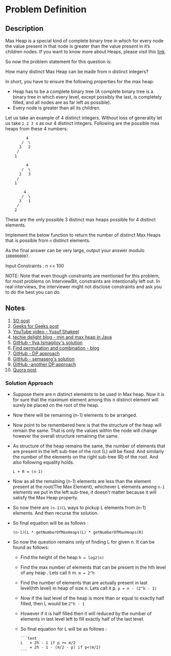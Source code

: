 # Problem Definition

## Description

Max Heap is a special kind of complete binary tree in which for every node the value present in that node is greater than the value present in it’s children nodes. If you want to know more about Heaps, please visit this [link](https://en.wikipedia.org/wiki/Heap_%28data_structure%29).

So now the problem statement for this question is:

How many distinct Max Heap can be made from n distinct integers?

In short, you have to ensure the following properties for the max heap:

* Heap has to be a complete binary tree (A complete binary tree is a binary tree in which every level, except possibly the last, is completely filled, and all nodes are as far left as possible).
* Every node is greater than all its children.

Let us take an example of 4 distinct integers. Without loss of generality let us take `1 2 3 4` as our 4 distinct integers. Following are the possible max heaps from these 4 numbers:

```text
         4
       /  \
      3   2
     /
    1
```

```text
         4
       /  \
      2   3
     /
    1
```

```text
        4
       /  \
      3   1
     /
    2
```

These are the only possible 3 distinct max heaps possible for 4 distinct elements.

Implement the below function to return the number of distinct Max Heaps that is possible from `n` distinct elements.

As the final answer can be very large, output your answer modulo `1000000007`.

Input Constraints : n <= 100

NOTE: Note that even though constraints are mentioned for this problem, for most problems on InterviewBit, constraints are intentionally left out. In real interviews, the interviewer might not disclose constraints and ask you to do the best you can do.

## Notes

1. [SO post](https://cs.stackexchange.com/questions/6456/how-many-max-heaps-are-there)
1. [Geeks for Geeks post](https://www.geeksforgeeks.org/number-ways-form-heap-n-distinct-integers/)
1. [YouTube video - Yusuf Shakeel](https://www.youtube.com/watch?v=ixdWTKWSz7s)
1. [techie delight blog - min and max heap in Java](http://www.techiedelight.com/min-heap-max-heap-implementation-in-java/)
1. [GitHub - Ilya Ismagilov's solution](https://github.com/ismagilov/interviewbit/blob/84a7b463554b8351db4a6772753b781319cbcc1c/src/heaps_and_maps/WaysToFormMaxHeap.java)
1. [Find permutation and combination - blog](http://www.codevscolor.com/2017/11/java-program-find-permutation-combination-npr-ncr/)
1. [GitHub - DP approach](https://github.com/AndriyLytvynskyy/BrainFuck/blob/ac451a7f09dd2b57049a19634f8c39162ba04ca0/src/main/java/com/booking/interviewbit/heap/WaysToFormMaxHeap.java)
1. [GitHub - semaserg's solution](https://github.com/Semaserg/LeetCodeProblems/blob/master/heap/WaysToFormMaxHeap_intbit/Solution.java)
1. [GitHub -another DP approach](https://github.com/nazarmubeen/ProgramminInJava/blob/093c7de7fb59b629b106dbeff82a53c91fe93536/src/heaps/WaystoformMaxHeap.java)
1. [Quora post](https://www.quora.com/How-many-Binary-heaps-can-be-made-from-N-distinct-elements)

### Solution Approach

* Suppose there are n distinct elements to be used in Max heap. Now it is for sure that the maximum element among this n distinct element will surely be placed on the root of the heap.
* Now there will be remaining (n-1) elements to be arranged.
* Now point to be remembered here is that the structure of the heap will remain the same. That is only the values within the node will change however the overall structure remaining the same.
* As structure of the heap remains the same, the number of elements that are present in the left sub-tree of the root (L) will be fixed. And similarly the number of the elements on the right sub-tree (R) of the root. And also following equality holds.

    ```text
    L + R = (n-1)
    ```

* Now as all the remaining (n-1) elements are less than the element present at the root(The Max Element), whichever L elements among `n-1` elements we put in the left sub-tree, it doesn’t matter because it will satisfy the Max Heap property.
* So now there are `(n-1)CL` ways to pickup L elements from (n-1) elements. And then recurse the solution.
* So final equation will be as follows :

    ```text
    (n-1)CL * getNumberOfMaxHeaps(L) * getNumberOfMaxHeaps(R)
    ```

* So now the question remains only of finding L for given n. It can be found as follows:

  * Find the height of the heap `h = log2(n)`
  * Find the max number of elements that can be present in the hth level of any heap . Lets call it m. `m = 2^h`
  * Find the number of elements that are actually present in last level(hth level) in heap of size n. Lets call it p. `p = n - (2^h - 1)`
  * Now if the last level of the heap is more than or equal to exactly half filled, then L would be `2^h - 1`
  * However if it is half filled then it will reduced by the number of elements in last level left to fill exactly half of the last level.
  * So final equation for L will be as follows :

        ```text
        L   = 2h - 1 if p >= m/2
            = 2h - 1 - (m/2 - p) if p<(m/2)
        ```